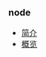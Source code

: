 ### node
- [简介](https://github.com/ScottXiong/scott_node/blob/master/files/introduction.md)
- [概览](http://nqdeng.github.io/7-days-nodejs/#1)

